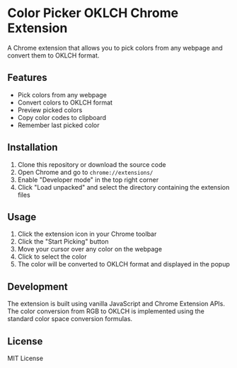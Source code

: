 # Color Picker OKLCH Chrome Extension

A Chrome extension that allows you to pick colors from any webpage and convert them to OKLCH format.

## Features

- Pick colors from any webpage
- Convert colors to OKLCH format
- Preview picked colors
- Copy color codes to clipboard
- Remember last picked color

## Installation

1. Clone this repository or download the source code
2. Open Chrome and go to `chrome://extensions/`
3. Enable "Developer mode" in the top right corner
4. Click "Load unpacked" and select the directory containing the extension files

## Usage

1. Click the extension icon in your Chrome toolbar
2. Click the "Start Picking" button
3. Move your cursor over any color on the webpage
4. Click to select the color
5. The color will be converted to OKLCH format and displayed in the popup

## Development

The extension is built using vanilla JavaScript and Chrome Extension APIs. The color conversion from RGB to OKLCH is implemented using the standard color space conversion formulas.

## License

MIT License 